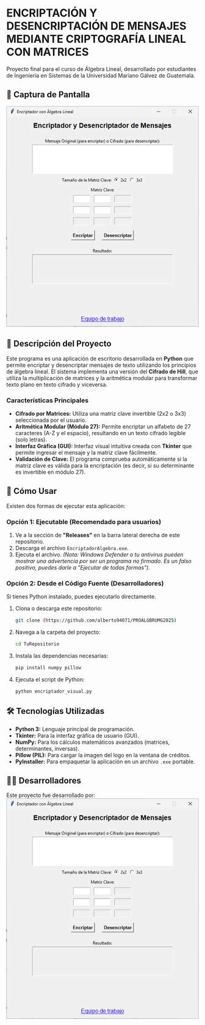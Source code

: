 # ENCRIPTACIÓN Y DESENCRIPTACIÓN DE MENSAJES MEDIANTE CRIPTOGRAFÍA LINEAL CON MATRICES

Proyecto final para el curso de Álgebra Lineal, desarrollado por estudiantes de Ingeniería en Sistemas de la Universidad Mariano Gálvez de Guatemala.

## 📸 Captura de Pantalla

![Captura del programa](https://github.com/alberto94071/PROALGBRUMG2025/blob/main/sc_app.png?raw=true)


## 📝 Descripción del Proyecto

Este programa es una aplicación de escritorio desarrollada en **Python** que permite encriptar y desencriptar mensajes de texto utilizando los principios de álgebra lineal. El sistema implementa una versión del **Cifrado de Hill**, que utiliza la multiplicación de matrices y la aritmética modular para transformar texto plano en texto cifrado y viceversa.

### Características Principales
* **Cifrado por Matrices:** Utiliza una matriz clave invertible (2x2 o 3x3) seleccionada por el usuario.
* **Aritmética Modular (Módulo 27):** Permite encriptar un alfabeto de 27 caracteres (A-Z y el espacio), resultando en un texto cifrado legible (solo letras).
* **Interfaz Gráfica (GUI):** Interfaz visual intuitiva creada con **Tkinter** que permite ingresar el mensaje y la matriz clave fácilmente.
* **Validación de Clave:** El programa comprueba automáticamente si la matriz clave es válida para la encriptación (es decir, si su determinante es invertible en módulo 27).

## 🚀 Cómo Usar

Existen dos formas de ejecutar esta aplicación:

### Opción 1: Ejecutable (Recomendado para usuarios)

1.  Ve a la sección de **"Releases"** en la barra lateral derecha de este repositorio.
2.  Descarga el archivo `EncriptadorAlgebra.exe`.
3.  Ejecuta el archivo.
    *(Nota: Windows Defender o tu antivirus pueden mostrar una advertencia por ser un programa no firmado. Es un falso positivo, puedes darle a "Ejecutar de todas formas").*

### Opción 2: Desde el Código Fuente (Desarrolladores)

Si tienes Python instalado, puedes ejecutarlo directamente.

1.  Clona o descarga este repositorio:
    ```bash
    git clone (https://github.com/alberto94071/PROALGBRUMG2025)
    ```
2.  Navega a la carpeta del proyecto:
    ```bash
    cd TuRepositorio
    ```
3.  Instala las dependencias necesarias:
    ```bash
    pip install numpy pillow
    ```

4.  Ejecuta el script de Python:
    ```bash
    python encriptador_visual.py
    ```

## 🛠️ Tecnologías Utilizadas

* **Python 3:** Lenguaje principal de programación.
* **Tkinter:** Para la interfaz gráfica de usuario (GUI).
* **NumPy:** Para los cálculos matemáticos avanzados (matrices, determinantes, inversas).
* **Pillow (PIL):** Para cargar la imagen del logo en la ventana de créditos.
* **PyInstaller:** Para empaquetar la aplicación en un archivo `.exe` portable.

## 👨‍💻 Desarrolladores

Este proyecto fue desarrollado por:
![Desarrolladores](https://github.com/alberto94071/PROALGBRUMG2025/blob/main/sc_app.png?raw=true)

